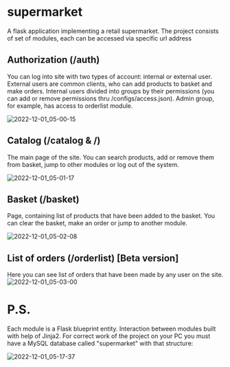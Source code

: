 # supermarket
A flask application implementing a retail supermarket. 
The project consists of set of modules, each can be accessed via specific url address
## Authorization (/auth)
You can log into site with two types of account: internal or external user. External users are common clients, who can add products to basket and make orders.
Internal users divided into groups by their permissions (you can add or remove permissions thru /configs/access.json). Admin group, for example, has access to orderlist module.

![2022-12-01_05-00-15](https://user-images.githubusercontent.com/54524404/204947917-c31eb608-acec-46f8-8a75-0c5d4dd5f0ab.png)
## Catalog (/catalog & /)
The main page of the site. You can search products, add or remove them from basket, jump to other modules or log out of the system.

![2022-12-01_05-01-17](https://user-images.githubusercontent.com/54524404/204948013-056cd198-07df-428d-bb2e-e8f365ab9a27.png)
## Basket (/basket)
Page, containing list of products that have been added to the basket. You can clear the basket, make an order or jump to another module.

![2022-12-01_05-02-08](https://user-images.githubusercontent.com/54524404/204948104-04af0dd7-1803-49fd-b44b-ac64fb13ceb1.png)
## List of orders (/orderlist) [Beta version]
Here you can see list of orders that have been made by any user on the site.
![2022-12-01_05-03-00](https://user-images.githubusercontent.com/54524404/204948225-38628351-4784-4c2b-a5cd-dce460fadcb7.png)

# P.S.
Each module is a Flask blueprint entity. Interaction between modules built with help of Jinja2.
For correct work of the project on your PC you must have a MySQL database called "supermarket" with that structure:

![2022-12-01_05-17-37](https://user-images.githubusercontent.com/54524404/204950162-deef75d7-0450-46eb-81c8-2f9df1a634ef.png)
